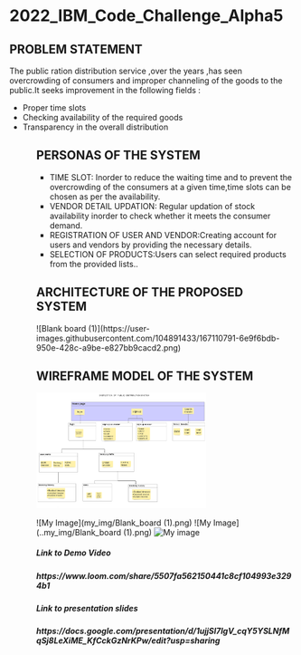 # 2022_IBM_Code_Challenge_Alpha5
<h2>PROBLEM STATEMENT</h2>
The public ration distribution service ,over the years ,has seen overcrowding of consumers and improper channeling of the goods to the public.It seeks improvement in the following fields :
<ul>

<li>Proper time slots

<li>Checking availability of the required goods

<li>Transparency in the overall distribution 
 <ul>

<h2>PERSONAS OF THE SYSTEM</h2>
<ul>
 
<li>TIME SLOT: Inorder to reduce the waiting time and to prevent the overcrowding of the consumers at a given time,time slots can be chosen as per the availability.</li>
<li>VENDOR DETAIL UPDATION: Regular updation of stock availability inorder to check whether it meets the consumer demand.</li>
 <li>REGISTRATION OF USER AND VENDOR:Creating  account for users and vendors by providing the necessary details.</li>
  <li>SELECTION OF PRODUCTS:Users can select required products from the provided lists..</li>
  </ul>
<h2>ARCHITECTURE OF THE PROPOSED SYSTEM</h2>  
   ![Blank board (1)](https://user-images.githubusercontent.com/104891433/167110791-6e9f6bdb-950e-428c-a9be-e827bb9cacd2.png)
 <h2>WIREFRAME MODEL OF THE SYSTEM</h2>
  
<img
  src="my_img/Blank_board (1).png"
  alt="Alt text"
  title="Optional title"
  style="display: inline-block; margin: 0 auto; max-width: 300px">

![My Image](my_img/Blank_board (1).png)
![My Image](..my_img/Blank_board (1).png)
![My image](https://drive.google.com/file/d/1-DjUu4OG4VVagh99TUEwiIi4cv6pRpj_/view?usp=sharing)


<h5>Link to Demo Video<h5>
https://www.loom.com/share/5507fa562150441c8cf104993e3294b1
<h5>Link to presentation slides<h5>
 https://docs.google.com/presentation/d/1ujjSl7IgV_cqY5YSLNfMqSj8LeXiME_KfCckGzNrKPw/edit?usp=sharing
